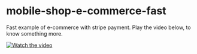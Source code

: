 # mobile-shop-e-commerce-fast
Fast example of e-commerce with stripe payment. Play the video below, to know something more.

[![Watch the video](https://img.youtube.com/vi/QaXc-p9S9kg/hqdefault.jpg)](https://youtu.be/QaXc-p9S9kg)
